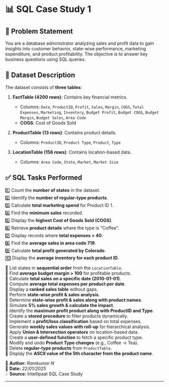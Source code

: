 # 📊 SQL Case Study 1

## 📝 Problem Statement
You are a database administrator analyzing sales and profit data to gain insights into customer behavior, state-wise performance, marketing expenditure, and product profitability. The objective is to answer key business questions using SQL queries.

## 📂 Dataset Description
The dataset consists of **three tables**:

1. **FactTable (4200 rows)**: Contains key financial metrics.
   - Columns: `Date`, `ProductID`, `Profit`, `Sales`, `Margin`, `COGS`, `Total Expenses`, `Marketing`, `Inventory`, `Budget Profit`, `Budget COGS`, `Budget Margin`, `Budget Sales`, `Area Code`
   - **COGS**: Cost of Goods Sold
   
2. **ProductTable (13 rows)**: Contains product details.
   - Columns: `ProductID`, `Product Type`, `Product`, `Type`
   
3. **LocationTable (156 rows)**: Contains location-based data.
   - Columns: `Area Code`, `State`, `Market`, `Market Size`

## ✅ SQL Tasks Performed

1️⃣ Count the **number of states** in the dataset.  
2️⃣ Identify the **number of regular-type products**.  
3️⃣ Calculate **total marketing spend** for Product ID 1.  
4️⃣ Find the **minimum sales** recorded.  
5️⃣ Display the **highest Cost of Goods Sold (COGS)**.  
6️⃣ Retrieve **product details** where the type is "Coffee".  
7️⃣ Display records where **total expenses > 40**.  
8️⃣ Find the **average sales in area code 719**.  
9️⃣ Calculate **total profit generated by Colorado**.  
🔟 Display the **average inventory for each product ID**.  

🔹 List states in **sequential order** from the `LocationTable`.  
🔹 Find **average budget margin > 100** for profitable products.  
🔹 Calculate **total sales on a specific date (2010-01-01)**.  
🔹 Compute **average total expenses per product per date**.  
🔹 Display a **ranked sales table** without gaps.  
🔹 Perform **state-wise profit & sales analysis**.  
🔹 Determine **state-wise profit & sales along with product names**.  
🔹 Simulate **5% sales growth & calculate the impact**.  
🔹 Identify the **maximum profit product along with ProductID and Type**.  
🔹 Create a **stored procedure** to filter products dynamically.  
🔹 Implement a **profit/loss classification** based on total expenses.  
🔹 Generate **weekly sales values with roll-up** for hierarchical analysis.  
🔹 Apply **Union & Intersection operators** on location-based data.  
🔹 Create a **user-defined function** to fetch a specific product type.  
🔹 Modify and undo **Product Type changes** (e.g., Coffee → Tea).  
🔹 Delete **regular-type products** from `ProductTable`.  
🔹 Display the **ASCII value of the 5th character from the product name**.  


🔗 **Author:** *Ramkumar N*  
📅 **Date:** *22/01/2025*  
💡 **Source:** Intellipaat SQL Case Study

---

